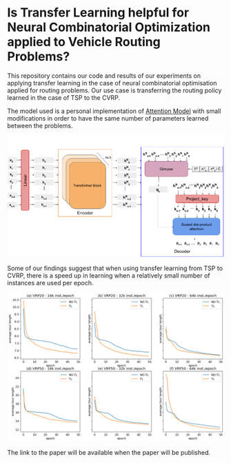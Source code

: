 # Is  Transfer  Learning  helpful  for  Neural  Combinatorial  Optimization applied to Vehicle Routing Problems?

This repository contains our code and results of our experiments on applying transfer learning in the case of neural combinatorial optimisation applied for routing problems. Our use case is transferring the routing policy learned in the case of TSP to the CVRP.

The model used is a personal implementation of [Attention Model](https://github.com/wouterkool/attention-learn-to-route) with small modifications in order to have the same number of parameters learned between the problems.

![The model used in our experiments](ResultsTL/tl-tsp-vrp.png)

Some of our findings suggest that when using transfer learning from TSP to CVRP, there is a speed up in learning when a relatively small number of instances are used per epoch.

![Average tour lengths per epoch](ResultsTL/average-tour-lengths-per-epoch-in-training.png)

The link to the paper will be available when the paper will be published.
